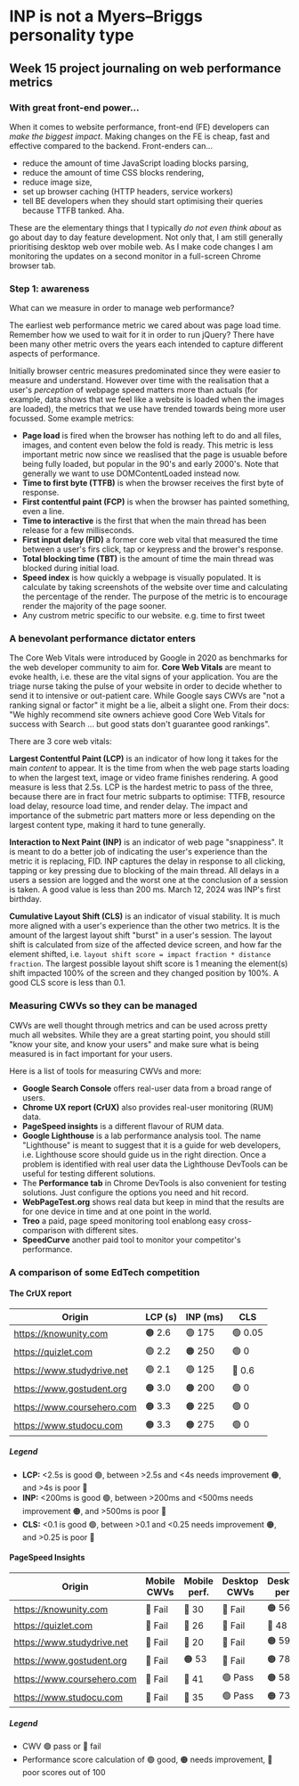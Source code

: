 # INP is not a Myers–Briggs personality type

## Week 15 project journaling on web performance metrics

### With great front-end power...

When it comes to website performance, front-end (FE) developers can _make the biggest impact_. Making changes on the FE is cheap, fast and effective compared to the backend. Front-enders can...

- reduce the amount of time JavaScript loading blocks parsing,
- reduce the amount of time CSS blocks rendering,
- reduce image size,
- set up browser caching (HTTP headers, service workers)
- tell BE developers when they should start optimising their queries because TTFB tanked. Aha.

These are the elementary things that I typically _do not even think about_ as go about day to day feature development. Not only that, I am still generally prioritising desktop web over mobile web. As I make code changes I am monitoring the updates on a second monitor in a full-screen Chrome browser tab.

### Step 1: awareness

What can we measure in order to manage web performance?

The earliest web performance metric we cared about was page load time. Remember how we used to wait for it in order to run jQuery? There have been many other metric overs the years each intended to capture different aspects of performance.

Initially browser centric measures predominated since they were easier to measure and understand. However over time with the realisation that a user's _perception_ of webpage speed matters more than actuals (for example, data shows that we feel like a website is loaded when the images are loaded), the metrics that we use have trended towards being more user focussed. Some example metrics:

- **Page load** is fired when the browser has nothing left to do and all files, images, and content even below the fold is ready. This metric is less important metric now since we reaslised that the page is usuable before being fully loaded, but popular in the 90's and early 2000's. Note that generally we want to use DOMContentLoaded instead now.
- **Time to first byte (TTFB)** is when the browser receives the first byte of response.
- **First contentful paint (FCP)** is when the browser has painted something, even a line.
- **Time to interactive** is the first that when the main thread has been release for a few milliseconds.
- **First input delay (FID)** a former core web vital that measured the time between a user's firs click, tap or keypress and the brower's response.
- **Total blocking time (TBT)** is the amount of time the main thread was blocked during initial load.
- **Speed index** is how quickly a webpage is visually populated. It is calculate by taking screenshots of the website over time and calculating the percentage of the render. The purpose of the metric is to encourage render the majority of the page sooner.
- Any custrom metric specific to our website. e.g. time to first tweet

### A benevolant performance dictator enters

The Core Web Vitals were introduced by Google in 2020 as benchmarks for the web developer community to aim for. **Core Web Vitals** are meant to evoke health, i.e. these are the vital signs of your application. You are the triage nurse taking the pulse of your website in order to decide whether to send it to intensive or out-patient care. While Google says CWVs are "not a ranking signal or factor" it might be a lie, albeit a slight one. From their docs: "We highly recommend site owners achieve good Core Web Vitals for success with Search ... but good stats don't guarantee good rankings".

There are 3 core web vitals:

**Largest Contentful Paint (LCP)** is an indicator of how long it takes for the main _content_ to appear. It is the time from when the web page starts loading to when the largest text, image or video frame finishes rendering. A good measure is less that 2.5s. LCP is the hardest metric to pass of the three, because there are in fract four metric subparts to optimise: TTFB, resource load delay, resource load time, and render delay. The impact and importance of the submetric part matters more or less depending on the largest content type, making it hard to tune generally.

**Interaction to Next Paint (INP)** is an indicator of web page "snappiness". It is meant to do a better job of indicating the user's experience than the metric it is replacing, FID. INP captures the delay in response to all clicking, tapping or key pressing due to blocking of the main thread. All delays in a users a session are logged and the worst one at the conclusion of a session is taken. A good value is less than 200 ms. March 12, 2024 was INP's first birthday.

**Cumulative Layout Shift (CLS)** is an indicator of visual stability. It is much more aligned with a user's experience than the other two metrics. It is the amount of the largest layout shift "burst" in a user's session. The layout shift is calculated from size of the affected device screen, and how far the element shifted, i.e. `layout shift score = impact fraction * distance fraction`. The largest possible layout shift score is 1 meaning the element(s) shift impacted 100% of the screen and they changed position by 100%. A good CLS score is less than 0.1.

### Measuring CWVs so they can be managed

CWVs are well thought through metrics and can be used across pretty much all websites. While they are a great starting point, you should still "know your site, and know your users" and make sure what is being measured is in fact important for your users.

Here is a list of tools for measuring CWVs and more:

- **Google Search Console** offers real-user data from a broad range of users.
- **Chrome UX report (CrUX)** also provides real-user monitoring (RUM) data.
- **PageSpeed insights** is a different flavour of RUM data.
- **Google Lighthouse** is a lab performance analysis tool. The name "Lighthouse" is meant to suggest that it is a guide for web developers, i.e. Lighthouse score should guide us in the right direction. Once a problem is identified with real user data the Lighthouse DevTools can be useful for testing different solutions.
- The **Performance tab** in Chrome DevTools is also convenient for testing solutions. Just configure the options you need and hit record.
- **WebPageTest.org** shows real data but keep in mind that the results are for one device in time and at one point in the world.
- **Treo** a paid, page speed monitoring tool enablong easy cross-comparison with different sites.
- **SpeedCurve** another paid tool to monitor your competitor's performance.

### A comparison of some EdTech competition

#### The CrUX report

| Origin | LCP (s) | INP (ms) | CLS |
| --- | --- | --- | --- |
| https://knowunity.com | 🟠 2.6  | 🟢 175  | 🟢 0.05 |
| https://quizlet.com |  🟢 2.2 | 🟠 250  | 🟢 0 |
| https://www.studydrive.net | 🟢 2.1 | 🟢 125 | 🔴 0.6 |
| https://www.gostudent.org |  🟠 3.0 | 🟠 200  | 🟢 0 |
| https://www.coursehero.com | 🟠 3.3 | 🟠 225 | 🟢 0 |
| https://www.studocu.com | 🟠 3.3 | 🟠 275 | 🟢 0 |

##### Legend

- **LCP:** <2.5s is good 🟢, between \>2.5s and <4s needs improvement 🟠, and \>4s is poor 🔴
- **INP:** <200ms is good 🟢, between \>200ms and <500ms needs improvement 🟠, and \>500ms is poor 🔴
- **CLS:** <0.1 is good 🟢, between \>0.1 and <0.25 needs improvement 🟠, and \>0.25 is poor 🔴

#### PageSpeed Insights

| Origin | Mobile CWVs | Mobile perf. | Desktop CWVs | Desktop perf. |
| --- | --- | --- | --- | --- |
| https://knowunity.com | 🔴 Fail | 🔴 30 | 🔴 Fail | 🟠 56 |
| https://quizlet.com | 🔴 Fail | 🔴 26  | 🔴 Fail | 🔴 48 |
| https://www.studydrive.net | 🔴 Fail | 🔴 20 | 🔴 Fail | 🟠 59 |
| https://www.gostudent.org | 🔴 Fail | 🟠 53 |🔴 Fail | 🟠 78  |
| https://www.coursehero.com | 🔴 Fail | 🔴 41 | 🟢 Pass | 🟠 58 |
| https://www.studocu.com | 🔴 Fail  | 🔴 35 | 🟢 Pass | 🟠 73 |

##### Legend

- CWV 🟢 pass or 🔴 fail
- Performance score calculation of 🟢 good, 🟠 needs improvement, 🔴 poor scores out of 100